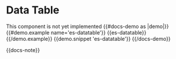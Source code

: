 # Data Table

This component is not yet implemented
{{#docs-demo as |demo|}}
  {{#demo.example name='es-datatable'}}
    {{es-datatable}}
  {{/demo.example}}
  {{demo.snippet 'es-datatable'}}
{{/docs-demo}}

{{docs-note}}
